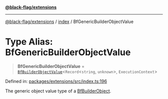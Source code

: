 [**@black-flag/extensions**](../../README.md)

***

[@black-flag/extensions](../../README.md) / [index](../README.md) / BfGenericBuilderObjectValue

# Type Alias: BfGenericBuilderObjectValue

> **BfGenericBuilderObjectValue** = [`BfBuilderObjectValue`](BfBuilderObjectValue.md)\<`Record`\<`string`, `unknown`\>, `ExecutionContext`\>

Defined in: [packages/extensions/src/index.ts:196](https://github.com/Xunnamius/black-flag/blob/79ac029630564873580521833d41f0f37fb5eec8/packages/extensions/src/index.ts#L196)

The generic object value type of a [BfBuilderObject](BfBuilderObject.md).
